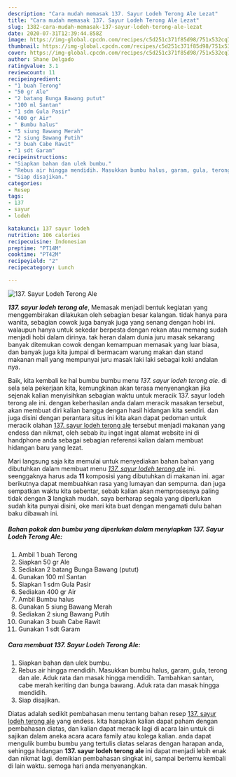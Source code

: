 ```yaml
---
description: "Cara mudah memasak 137. Sayur Lodeh Terong Ale Lezat"
title: "Cara mudah memasak 137. Sayur Lodeh Terong Ale Lezat"
slug: 1382-cara-mudah-memasak-137-sayur-lodeh-terong-ale-lezat
date: 2020-07-31T12:39:44.858Z
image: https://img-global.cpcdn.com/recipes/c5d251c371f85d98/751x532cq70/137-sayur-lodeh-terong-ale-foto-resep-utama.jpg
thumbnail: https://img-global.cpcdn.com/recipes/c5d251c371f85d98/751x532cq70/137-sayur-lodeh-terong-ale-foto-resep-utama.jpg
cover: https://img-global.cpcdn.com/recipes/c5d251c371f85d98/751x532cq70/137-sayur-lodeh-terong-ale-foto-resep-utama.jpg
author: Shane Delgado
ratingvalue: 3.1
reviewcount: 11
recipeingredient:
- "1 buah Terong"
- "50 gr Ale"
- "2 batang Bunga Bawang putut"
- "100 ml Santan"
- "1 sdm Gula Pasir"
- "400 gr Air"
- " Bumbu halus"
- "5 siung Bawang Merah"
- "2 siung Bawang Putih"
- "3 buah Cabe Rawit"
- "1 sdt Garam"
recipeinstructions:
- "Siapkan bahan dan ulek bumbu."
- "Rebus air hingga mendidih. Masukkan bumbu halus, garam, gula, terong dan ale. Aduk rata dan masak hingga mendidih. Tambahkan santan, cabe merah keriting dan bunga bawang. Aduk rata dan masak hingga mendidih."
- "Siap disajikan."
categories:
- Resep
tags:
- 137
- sayur
- lodeh

katakunci: 137 sayur lodeh 
nutrition: 106 calories
recipecuisine: Indonesian
preptime: "PT14M"
cooktime: "PT42M"
recipeyield: "2"
recipecategory: Lunch

---
```



![137. Sayur Lodeh Terong Ale](https://img-global.cpcdn.com/recipes/c5d251c371f85d98/751x532cq70/137-sayur-lodeh-terong-ale-foto-resep-utama.jpg)

<b><i>137. sayur lodeh terong ale</i></b>, Memasak menjadi bentuk kegiatan yang menggembirakan dilakukan oleh sebagian besar kalangan. tidak hanya para wanita, sebagian cowok juga banyak juga yang senang dengan hobi ini. walaupun hanya untuk sekedar berpesta dengan rekan atau memang sudah menjadi hobi dalam dirinya. tak heran dalam dunia juru masak sekarang banyak ditemukan cowok dengan kemampuan memasak yang luar biasa, dan banyak juga kita jumpai di bermacam warung makan dan stand makanan mall yang mempunyai juru masak laki laki sebagai koki andalan nya.

Baik, kita kembali ke hal bumbu bumbu menu <i>137. sayur lodeh terong ale</i>. di sela sela pekerjaan kita, kemungkinan akan terasa menyenangkan jika sejenak kalian menyisihkan sebagian waktu untuk meracik 137. sayur lodeh terong ale ini. dengan keberhasilan anda dalam meracik masakan tersebut, akan membuat diri kalian bangga dengan hasil hidangan kita sendiri. dan juga disini dengan perantara situs ini kita akan dapat pedoman untuk meracik olahan <u>137. sayur lodeh terong ale</u> tersebut menjadi makanan yang endess dan nikmat, oleh sebab itu ingat ingat alamat website ini di handphone anda sebagai sebagian referensi kalian dalam membuat hidangan baru yang lezat.




Mari langsung saja kita memulai untuk menyediakan bahan bahan yang dibutuhkan dalam membuat menu <u><i>137. sayur lodeh terong ale</i></u> ini. seenggaknya harus ada <b>11</b> komposisi yang dibutuhkan di makanan ini. agar berikutnya dapat membuahkan rasa yang lumayan dan sempurna. dan juga sempatkan waktu kita sebentar, sebab kalian akan memprosesnya paling tidak dengan <b>3</b> langkah mudah. saya berharap segala yang diperlukan sudah kita punyai disini, oke mari kita buat dengan mengamati dulu bahan baku dibawah ini.

<!--inarticleads1-->

##### Bahan pokok dan bumbu yang diperlukan dalam menyiapkan 137. Sayur Lodeh Terong Ale:

1. Ambil 1 buah Terong
1. Siapkan 50 gr Ale
1. Sediakan 2 batang Bunga Bawang (putut)
1. Gunakan 100 ml Santan
1. Siapkan 1 sdm Gula Pasir
1. Sediakan 400 gr Air
1. Ambil  Bumbu halus
1. Gunakan 5 siung Bawang Merah
1. Sediakan 2 siung Bawang Putih
1. Gunakan 3 buah Cabe Rawit
1. Gunakan 1 sdt Garam




<!--inarticleads2-->

##### Cara membuat 137. Sayur Lodeh Terong Ale:

1. Siapkan bahan dan ulek bumbu.
1. Rebus air hingga mendidih. Masukkan bumbu halus, garam, gula, terong dan ale. Aduk rata dan masak hingga mendidih. Tambahkan santan, cabe merah keriting dan bunga bawang. Aduk rata dan masak hingga mendidih.
1. Siap disajikan.




Diatas adalah sedikit pembahasan menu tentang bahan resep <u>137. sayur lodeh terong ale</u> yang endess. kita harapkan kalian dapat paham dengan pembahasan diatas, dan kalian dapat meracik lagi di acara lain untuk di sajikan dalam aneka acara acara family atau kolega kalian. anda dapat mengulik bumbu bumbu yang tertulis diatas selaras dengan harapan anda, sehingga hidangan <b>137. sayur lodeh terong ale</b> ini dapat menjadi lebih enak dan nikmat lagi. demikian pembahasan singkat ini, sampai bertemu kembali di lain waktu. semoga hari anda menyenangkan.
